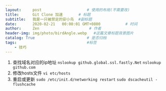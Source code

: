 ```yaml
---
layout:     post                    # 使用的布局(不需要改)
title:      Git Clone 加速       # 标题
subtitle:   我是一只被禁足的安小鸟  #副标题
date:       2020-02-21   00:00:01 GMT+0800           # 时间
author:     Zen                      # 作者
header-img: img/photo/birdAngle.webp   #这篇文章标题背景图片
catalog: True                       # 是否归档
tags:                               #标签
    - 技巧
---
```


1. 查找域名对应的ip地址
`nslookup github.global.ssl.fastly.Net`
`nslookup github.com`
2. 修改hosts文件
`vi etc/hosts`
3. 重启或更新
`sudo /etc/init.d/networking restart`
`sudo dscacheutil -flushcache`

